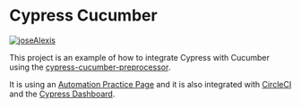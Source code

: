 # Cypress Cucumber

[![joseAlexis](https://circleci.com/gh/joseAlexis/cypress-cucumber.svg?style=svg)](https://app.circleci.com/pipelines/github/joseAlexis/cypress-cucumber)

This project is an example of how to integrate Cypress with Cucumber using the [cypress-cucumber-preprocessor](https://github.com/TheBrainFamily/cypress-cucumber-preprocessor).

It is using an [Automation Practice Page](http://automationpractice.com/) and it is also integrated with [CircleCI](https://circleci.com) and the [Cypress Dashboard](https://dashboard.cypress.io/projects/axhrgu/runs).

